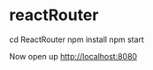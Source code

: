 # reactRouter
cd ReactRouter
npm install
npm start

Now open up [http://localhost:8080](http://localhost:8080)